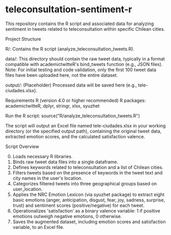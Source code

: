 # teleconsultation-sentiment-r
This repository contains the R script and associated data for analyzing sentiment in tweets related to teleconsultation within specific Chilean cities. 

Project Structure

R/: Contains the R script (analyze_teleconsultation_tweets.R).

data/: This directory should contain the raw tweet data, typically in a format compatible with academictwitteR's bind_tweets function (e.g., JSON files). 
Note: For initial testing and code validation, only the first 100 tweet data files have been uploaded here, not the entire dataset.

output/: (Placeholder) Processed data will be saved here (e.g., tele-ciudades.xlsx).

Requirements
R (version 4.0 or higher recommended)
R packages: academictwitteR, dplyr, stringr, xlsx, syuzhet

Run the R script:
source("R/analyze_teleconsultation_tweets.R")

The script will output an Excel file named tele-ciudades.xlsx in your working directory (or the specified output path), containing the original tweet data, extracted emotion scores, and the calculated satisfaction valence.

Script Overview

0. Loads necessary R libraries.
1. Binds raw tweet data files into a single dataframe.
2. Defines keywords related to teleconsultation and a list of Chilean cities.
3. Filters tweets based on the presence of keywords in the tweet text and city names in the user's location.
4. Categorizes filtered tweets into three geographical groups based on user_location.
5. Applies the NRC Emotion Lexicon (via syuzhet package) to extract eight basic emotions (anger, anticipation, disgust, fear, joy, sadness, surprise, trust) and sentiment scores (positive/negative) for each tweet.
6. Operationalizes 'satisfaction' as a binary valence variable: 1 if positive emotions outweigh negative emotions, 0 otherwise.
7. Saves the augmented dataset, including emotion scores and satisfaction variable, to an Excel file.
